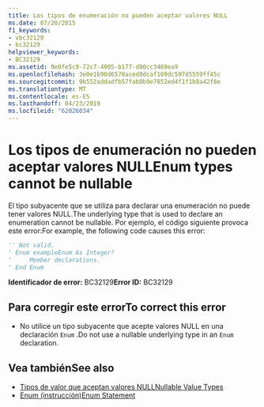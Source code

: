 ```yaml
---
title: Los tipos de enumeración no pueden aceptar valores NULL
ms.date: 07/20/2015
f1_keywords:
- vbc32129
- bc32129
helpviewer_keywords:
- BC32129
ms.assetid: 9e0fe5c9-72c7-4905-b177-d00cc3469ea9
ms.openlocfilehash: 3e0e1b90d6578aced8dcaf109dc597d5559ff45c
ms.sourcegitcommit: 9b552addadfb57fab0b9e7852ed4f1f1b8a42f8e
ms.translationtype: MT
ms.contentlocale: es-ES
ms.lasthandoff: 04/23/2019
ms.locfileid: "62026034"
---
```

# <a name="enum-types-cannot-be-nullable"></a><span data-ttu-id="ac6c6-102">Los tipos de enumeración no pueden aceptar valores NULL</span><span class="sxs-lookup"><span data-stu-id="ac6c6-102">Enum types cannot be nullable</span></span>
<span data-ttu-id="ac6c6-103">El tipo subyacente que se utiliza para declarar una enumeración no puede tener valores NULL.</span><span class="sxs-lookup"><span data-stu-id="ac6c6-103">The underlying type that is used to declare an enumeration cannot be nullable.</span></span> <span data-ttu-id="ac6c6-104">Por ejemplo, el código siguiente provoca este error:</span><span class="sxs-lookup"><span data-stu-id="ac6c6-104">For example, the following code causes this error:</span></span>  
  
```vb  
'' Not valid.  
' Enum exampleEnum As Integer?  
'     Member declarations.  
' End Enum  
```  
  
 <span data-ttu-id="ac6c6-105">**Identificador de error:** BC32129</span><span class="sxs-lookup"><span data-stu-id="ac6c6-105">**Error ID:** BC32129</span></span>  
  
## <a name="to-correct-this-error"></a><span data-ttu-id="ac6c6-106">Para corregir este error</span><span class="sxs-lookup"><span data-stu-id="ac6c6-106">To correct this error</span></span>  
  
-   <span data-ttu-id="ac6c6-107">No utilice un tipo subyacente que acepte valores NULL en una declaración `Enum` .</span><span class="sxs-lookup"><span data-stu-id="ac6c6-107">Do not use a nullable underlying type in an `Enum` declaration.</span></span>  
  
## <a name="see-also"></a><span data-ttu-id="ac6c6-108">Vea también</span><span class="sxs-lookup"><span data-stu-id="ac6c6-108">See also</span></span>

- [<span data-ttu-id="ac6c6-109">Tipos de valor que aceptan valores NULL</span><span class="sxs-lookup"><span data-stu-id="ac6c6-109">Nullable Value Types</span></span>](../../visual-basic/programming-guide/language-features/data-types/nullable-value-types.md)
- [<span data-ttu-id="ac6c6-110">Enum (instrucción)</span><span class="sxs-lookup"><span data-stu-id="ac6c6-110">Enum Statement</span></span>](../../visual-basic/language-reference/statements/enum-statement.md)

